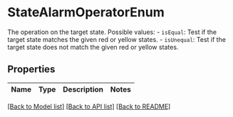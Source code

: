 # StateAlarmOperatorEnum

The operation on the target state.  Possible values: - `isEqual`: Test if the target state matches the given red or yellow states. - `isUnequal`: Test if the target state does not match the given red or yellow states. 

## Properties
Name | Type | Description | Notes
------------ | ------------- | ------------- | -------------

[[Back to Model list]](../README.md#documentation-for-models) [[Back to API list]](../README.md#documentation-for-api-endpoints) [[Back to README]](../README.md)


